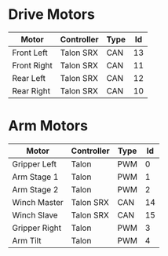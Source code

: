 # Drive Motors
|Motor      |Controller|Type |Id   |
| --------- | -------- | --- | --- |
|Front Left |Talon SRX |CAN  |13   |
|Front Right|Talon SRX |CAN  |11   |
|Rear Left  |Talon SRX |CAN  |12   |
|Rear Right |Talon SRX |CAN  |10   |

# Arm Motors
|Motor        |Controller |Type |Id   |
| ----------- | --------- | --- | --- |
|Gripper Left |Talon      |PWM  |0    |
|Arm Stage 1  |Talon      |PWM  |1    |
|Arm Stage 2  |Talon      |PWM  |2    |
|Winch Master |Talon SRX  |CAN  |14   |
|Winch Slave  |Talon SRX  |CAN  |15   |
|Gripper Right|Talon      |PWM  |3    |
|Arm Tilt     |Talon      |PWM  |4    |